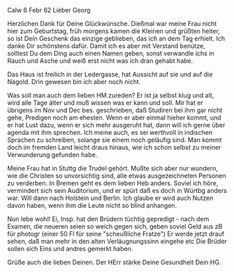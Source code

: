  Calw 6 Febr 62
Lieber Georg

Herzlichen Dank für Deine Glückwünsche. Dießmal war meine Frau nicht hier zum Geburtstag, früh morgens kamen die Kleinen und grüßten heiter, so ist Dein Geschenk das einzige geblieben, das ich an dem Tag erhielt. Ich danke Dir schönstens dafür. Damit ich es aber mit Verstand benütze, solltest Du dem Ding auch einen Namen geben, sonst verwandle ichs in Rauch und Asche und weiß erst nicht was ich dran gehabt habe.

Das Haus ist freilich in der Ledergasse, hat Aussicht auf sie und auf die Nagold. Drin gewesen bin ich aber noch nicht.

Was soll man auch dem lieben HM zureden? Er ist ja selbst klug und alt, wird alle Tage älter und muß wissen was er kann und soll. Mir hat er übrigens im Nov und Dec bes. geschrieben, daß Studiren bei ihm gar nicht gehe, Predigen noch am ehesten. Wenn er aber einmal hieher kommt, und er hat Lust dazu, wenn er sich mehr ausgeruht hat, dann will ich gerne über agenda mit ihm sprechen. Ich meine auch, es sei werthvoll in indischen Sprachen zu schreiben, solange sie einem noch geläufig sind. Man kommt doch im fremden Land leicht draus hinaus, wie ich schon selbst zu meiner Verwunderung gefunden habe.

Meine Frau hat in Stuttg die Trudel gehört. Mußte sich aber nur wundern, wie die Christen so unvorsichtig sind, alle etwas ausgezeichneten Personen zu verderben. In Bremen geht es dem lieben Heb anders. Soviel ich höre, vermindert sich sein Auditorium, und er spürt daß es doch in Würtbg anders war. Will dann nach Holstein und Berlin. Ich glaube er wird auch Nutzen davon haben, wenn ihm die Leute nicht so blind anhangen.

Nun lebe wohl! Ei, Insp. hat den Brüdern tüchtig gepredigt - nach dem Examen, die neueren seien so weich gegen sich, geben soviel Geld aus zB für photogr (einer 50 Fl für seine "scheußliche Fratze") Er werde jetzt drauf sehen, daß man mehr in den alten Verläugnungssinn eingehe etc Die Brüder sollen sich Eins und andres gemerkt haben.

Grüße auch die lieben Deinen. Der HErr stärke Deine Gesundheit  Dein HG.

